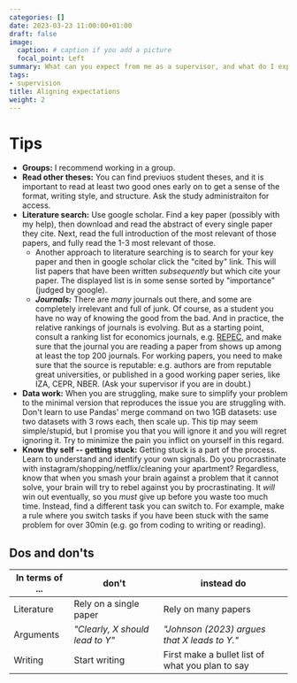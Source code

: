 ```yaml
---
categories: []
date: 2023-03-23 11:00:00+01:00
draft: false
image:
  caption: # caption if you add a picture 
  focal_point: Left
summary: What can you expect from me as a supervisor, and what do I expect from you?
tags:
- supervision
title: Aligning expectations
weight: 2
---
```



# Tips

* **Groups:** I recommend working in a group. 
* **Read other theses:** You can find previuos student theses, and it is important to read at least two good ones early on to get a sense of the format, writing style, and structure. Ask the study administraiton for access. 
* **Literature search:** Use google scholar. Find a key paper (possibly with my help), then download and read the abstract of every single paper they cite. Next, read the full introduction of the most relevant of those papers, and fully read the 1-3 most relevant of those. 
	* Another approach to literature searching is to search for your key paper and then in google scholar click the "cited by" link. This will list papers that have been written *subsequently* but which cite your paper. The displayed list is in some sense sorted by "importance" (judged by google). 
	* ***Journals:*** There are *many* journals out there, and some are completely irrelevant and full of junk. Of course, as a student you have no way of knowing the good from the bad. And in practice, the relative rankings of journals is evolving. But as a starting point, consult a ranking list for economics journals, e.g. [REPEC](https://ideas.repec.org/top/top.journals.all.html), and make sure that the journal you are reading a paper from shows up among at least the top 200 journals. For working papers, you need to make sure that the source is reputable: e.g. authors are from reputable great universities, or published in a good working paper series, like IZA, CEPR, NBER. (Ask your supervisor if you are in doubt.) 
* **Data work:** When you are struggling, make sure to simplify your problem to the minimal version that reproduces the issue you are struggling with. Don't learn to use Pandas' merge command on two 1GB datasets: use two datasets with 3 rows each, then scale up. This tip may seem simple/stupid, but I promise you that you will ignore it and you will regret ignoring it. Try to minimize the pain you inflict on yourself in this regard. 
* **Know thy self -- getting stuck:** Getting stuck is a part of the process. Learn to understand and identify your own signals. Do you procrastinate with instagram/shopping/netflix/cleaning your apartment? Regardless, know that when you smash your brain against a problem that it cannot solve, your brain will try to rebel against you by procrastinating. It *will* win out eventually, so you *must* give up before you waste too much time. Instead, find a different task you can switch to. For example, make a rule where you switch tasks if you have been stuck with the same problem for over 30min (e.g. go from coding to writing or reading).  

## Dos and don'ts

| In terms of ... | don't | instead do | 
| -- | -- | -- | 
| Literature | Rely on a single paper | Rely on many papers | 
| Arguments | *"Clearly, X should lead to Y"* | *"Johnson (2023) argues that X leads to Y."* | 
| Writing | Start writing | First make a bullet list of what you plan to say | 

